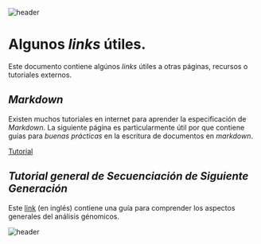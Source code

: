 
![header](/Tutoriales-IFC/assets/header.png)









































# Algunos *links* útiles.

Este documento contiene algúnos *links* útiles a otras páginas, recursos
o tutoriales externos.

## *Markdown*

Existen muchos tutoriales en internet para aprender la especificación de
*Markdown*. La siguiente página es particularmente útil por que contiene
guías para *buenas prácticas* en la escritura de documentos en *markdown*.

[Tutorial](https://www.markdownguide.org/basic-syntax/)

## *Tutorial general de Secuenciación de Siguiente Generación*

Este [link](http://homer.ucsd.edu/homer/basicTutorial/index.html) (en inglés) contiene una guía para comprender los aspectos generales del análisis génomicos.



























![header](/Tutoriales-IFC/assets/header.png)

